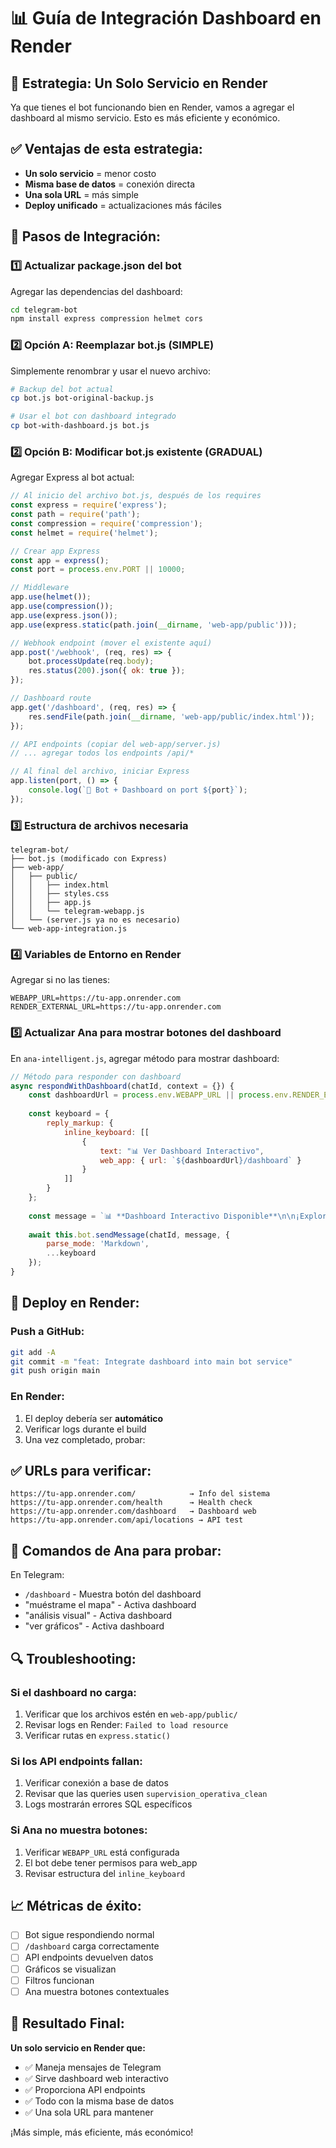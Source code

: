 # 📊 Guía de Integración Dashboard en Render

## 🎯 Estrategia: Un Solo Servicio en Render

Ya que tienes el bot funcionando bien en Render, vamos a agregar el dashboard al mismo servicio. Esto es más eficiente y económico.

## ✅ Ventajas de esta estrategia:
- **Un solo servicio** = menor costo
- **Misma base de datos** = conexión directa
- **Una sola URL** = más simple
- **Deploy unificado** = actualizaciones más fáciles

## 🔧 Pasos de Integración:

### 1️⃣ **Actualizar package.json del bot**
Agregar las dependencias del dashboard:

```bash
cd telegram-bot
npm install express compression helmet cors
```

### 2️⃣ **Opción A: Reemplazar bot.js (SIMPLE)**

Simplemente renombrar y usar el nuevo archivo:

```bash
# Backup del bot actual
cp bot.js bot-original-backup.js

# Usar el bot con dashboard integrado
cp bot-with-dashboard.js bot.js
```

### 2️⃣ **Opción B: Modificar bot.js existente (GRADUAL)**

Agregar Express al bot actual:

```javascript
// Al inicio del archivo bot.js, después de los requires
const express = require('express');
const path = require('path');
const compression = require('compression');
const helmet = require('helmet');

// Crear app Express
const app = express();
const port = process.env.PORT || 10000;

// Middleware
app.use(helmet());
app.use(compression());
app.use(express.json());
app.use(express.static(path.join(__dirname, 'web-app/public')));

// Webhook endpoint (mover el existente aquí)
app.post('/webhook', (req, res) => {
    bot.processUpdate(req.body);
    res.status(200).json({ ok: true });
});

// Dashboard route
app.get('/dashboard', (req, res) => {
    res.sendFile(path.join(__dirname, 'web-app/public/index.html'));
});

// API endpoints (copiar del web-app/server.js)
// ... agregar todos los endpoints /api/*

// Al final del archivo, iniciar Express
app.listen(port, () => {
    console.log(`🚀 Bot + Dashboard on port ${port}`);
});
```

### 3️⃣ **Estructura de archivos necesaria**
```
telegram-bot/
├── bot.js (modificado con Express)
├── web-app/
│   ├── public/
│   │   ├── index.html
│   │   ├── styles.css
│   │   ├── app.js
│   │   └── telegram-webapp.js
│   └── (server.js ya no es necesario)
└── web-app-integration.js
```

### 4️⃣ **Variables de Entorno en Render**

Agregar si no las tienes:
```
WEBAPP_URL=https://tu-app.onrender.com
RENDER_EXTERNAL_URL=https://tu-app.onrender.com
```

### 5️⃣ **Actualizar Ana para mostrar botones del dashboard**

En `ana-intelligent.js`, agregar método para mostrar dashboard:

```javascript
// Método para responder con dashboard
async respondWithDashboard(chatId, context = {}) {
    const dashboardUrl = process.env.WEBAPP_URL || process.env.RENDER_EXTERNAL_URL;
    
    const keyboard = {
        reply_markup: {
            inline_keyboard: [[
                {
                    text: "📊 Ver Dashboard Interactivo",
                    web_app: { url: `${dashboardUrl}/dashboard` }
                }
            ]]
        }
    };
    
    const message = `📊 **Dashboard Interactivo Disponible**\n\n¡Explora todos los datos de supervisión con gráficos interactivos, mapas y filtros dinámicos!\n\n👆 Toca el botón para abrir`;
    
    await this.bot.sendMessage(chatId, message, {
        parse_mode: 'Markdown',
        ...keyboard
    });
}
```

## 🚀 Deploy en Render:

### Push a GitHub:
```bash
git add -A
git commit -m "feat: Integrate dashboard into main bot service"
git push origin main
```

### En Render:
1. El deploy debería ser **automático**
2. Verificar logs durante el build
3. Una vez completado, probar:

## ✅ URLs para verificar:

```
https://tu-app.onrender.com/            → Info del sistema
https://tu-app.onrender.com/health      → Health check
https://tu-app.onrender.com/dashboard   → Dashboard web
https://tu-app.onrender.com/api/locations → API test
```

## 🤖 Comandos de Ana para probar:

En Telegram:
- `/dashboard` - Muestra botón del dashboard
- "muéstrame el mapa" - Activa dashboard
- "análisis visual" - Activa dashboard
- "ver gráficos" - Activa dashboard

## 🔍 Troubleshooting:

### Si el dashboard no carga:
1. Verificar que los archivos estén en `web-app/public/`
2. Revisar logs en Render: `Failed to load resource`
3. Verificar rutas en `express.static()`

### Si los API endpoints fallan:
1. Verificar conexión a base de datos
2. Revisar que las queries usen `supervision_operativa_clean`
3. Logs mostrarán errores SQL específicos

### Si Ana no muestra botones:
1. Verificar `WEBAPP_URL` está configurada
2. El bot debe tener permisos para web_app
3. Revisar estructura del `inline_keyboard`

## 📈 Métricas de éxito:

- [ ] Bot sigue respondiendo normal
- [ ] `/dashboard` carga correctamente
- [ ] API endpoints devuelven datos
- [ ] Gráficos se visualizan
- [ ] Filtros funcionan
- [ ] Ana muestra botones contextuales

## 🎯 Resultado Final:

**Un solo servicio en Render que:**
- ✅ Maneja mensajes de Telegram
- ✅ Sirve dashboard web interactivo
- ✅ Proporciona API endpoints
- ✅ Todo con la misma base de datos
- ✅ Una sola URL para mantener

¡Más simple, más eficiente, más económico!